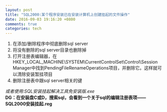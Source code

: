 ```yaml
---
layout: post
title: "SQL2000:某个程序安装已在安装计算机上创建挂起的文件操作"
date: 2016-09-03 19:16:20 +0800
comments: true
categories: tech
---
```

1. 在添加/删除程序中彻底删除sql server
2. 将没有删除的sql server目录也删除掉
3. 打开注册表编辑器，在HKEY_LOCAL_MACHINE\\SYSTEM\\CurrentControlSet\\Control\\Session Manager中找到PendingFileRenameOperations项目，并删除它。这样就可以清除安装暂挂项目
4. 删除注册表中跟sql server相关的键

*或者使用:SQL安装挂起解决工具免安装版.exe*  
**DG：在安装盘C或D，搜索sql，会看到一个关于sql的编辑注册表项——SQL2000安装挂起.reg**
